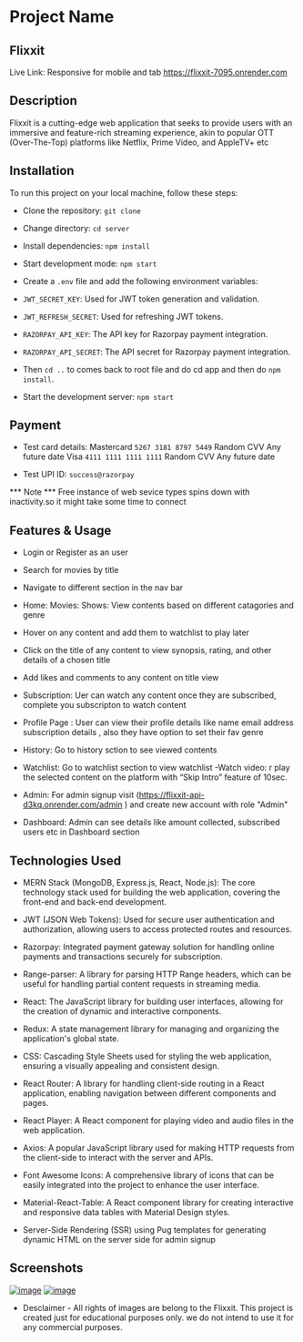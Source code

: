 # Project Name

## Flixxit

Live Link: 
Responsive for mobile and tab https://flixxit-7095.onrender.com

## Description

Flixxit is a cutting-edge web application that seeks to provide users with an immersive and feature-rich streaming experience, akin to popular OTT (Over-The-Top) platforms like Netflix, Prime Video, and AppleTV+ etc

## Installation

To run this project on your local machine, follow these steps:

- Clone the repository: `git clone `
- Change directory: `cd server`
- Install dependencies: `npm install`
- Start development mode: `npm start`
- Create a `.env` file and add the following environment variables:
- `JWT_SECRET_KEY`: Used for JWT token generation and validation.
- `JWT_REFRESH_SECRET`: Used for refreshing JWT tokens.
- `RAZORPAY_API_KEY`: The API key for Razorpay payment integration.
- `RAZORPAY_API_SECRET`: The API secret for Razorpay payment integration.

- Then `cd ..` to comes back to root file and do cd app and then do `npm install`.
- Start the development server: `npm start`

## Payment
- Test card details:
 Mastercard	`5267 3181 8797 5449`	Random CVV	Any future date
 Visa `4111 1111 1111 1111`	Random CVV	Any future date

- Test UPI ID:
  `success@razorpay`

*** Note ***
Free instance of web sevice types spins down with inactivity.so it might take some time to connect

## Features & Usage
- Login or Register as an user
- Search for movies by title 
- Navigate to different section in the nav bar
- Home: Movies: Shows: View contents based on different catagories and genre
- Hover on any content and add them to watchlist to play later
- Click on the title of any content to view synopsis, rating, and other details of a chosen 
title
- Add likes and comments to any content on title view
- Subscription: Uer can watch any content once they are subscribed, complete you subscripton to watch content
- Profile Page : User can view their profile details like name email address subscription details , also they have option to set their fav genre
- History: Go to history sction to see viewed contents
- Watchlist: Go to watchlist section to view watchlist
-Watch video: r play the selected content on the platform with “Skip Intro” feature of 10sec. 

- Admin: For admin signup visit (https://flixxit-api-d3kq.onrender.com/admin )
and create new account with role "Admin"
- Dashboard: Admin can see details like amount collected, subscribed users etc in Dashboard section

## Technologies Used
- MERN Stack (MongoDB, Express.js, React, Node.js): The core technology stack used for building the web application, covering the front-end and back-end development.

- JWT (JSON Web Tokens): Used for secure user authentication and authorization, allowing users to access protected routes and resources.

- Razorpay: Integrated payment gateway solution for handling online payments and transactions securely for subscription.

- Range-parser: A library for parsing HTTP Range headers, which can be useful for handling partial content requests in streaming media.

- React: The JavaScript library for building user interfaces, allowing for the creation of dynamic and interactive components.

- Redux: A state management library for managing and organizing the application's global state.

- CSS: Cascading Style Sheets used for styling the web application, ensuring a visually appealing and consistent design.

- React Router: A library for handling client-side routing in a React application, enabling navigation between different components and pages.

- React Player: A React component for playing video and audio files in the web application.

- Axios: A popular JavaScript library used for making HTTP requests from the client-side to interact with the server and APIs.

- Font Awesome Icons: A comprehensive library of icons that can be easily integrated into the project to enhance the user interface.

- Material-React-Table: A React component library for creating interactive and responsive data tables with Material Design styles.

- Server-Side Rendering (SSR) using Pug templates for generating dynamic HTML on the server side for admin signup


## Screenshots

[![image](https://www.linkpicture.com/q/p2_1.jpeg)](https://www.linkpicture.com/view.php?img=LPic64c7b7b88b2e71702437055)
[![image](https://www.linkpicture.com/q/p1.jpeg)](https://www.linkpicture.com/view.php?img=LPic64c7b78d047681571097019)



- Desclaimer - All rights of images are belong to the Flixxit. This project is created just for educational purposes only. we do not intend to use it for any commercial purposes.
